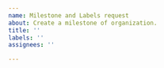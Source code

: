 ```yaml
---
name: Milestone and Labels request
about: Create a milestone of organization.
title: ''
labels: ''
assignees: ''

---
```



